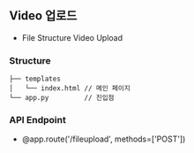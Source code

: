 ## Video 업로드
- File Structure Video Upload

### Structure
```
├── templates 
│   └── index.html // 메인 페이지
└── app.py         // 진입점
``` 

### API Endpoint
- @app.route('/fileupload', methods=['POST'])